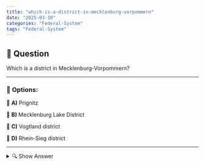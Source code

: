 ```yaml
---
title: "which-is-a-district-in-mecklenburg-vorpommern"
date: "2025-03-10"
categories: "Federal-System"
tags: "Federal-System"
---
```


## 📌 **Question**

Which is a district in Mecklenburg-Vorpommern?



---

### 📝 **Options:**

🔘 **A)** Prignitz

🔘 **B)** Mecklenburg Lake District

🔘 **C)** Vogtland district

🔘 **D)** Rhein-Sieg district

---

<details>
  <summary>🔍 Show Answer</summary>

  <p>
💡  <b>Correct Answer:</b>  b
  </p>
  <p>
    📖<b>Explanation:</b>
    Mecklenburg-Vorpommern is a federal state in northern Germany, known for its Baltic Sea coastline and numerous lakes. The state is divided into several administrative districts, known as "Landkreise." These districts manage local governance, infrastructure, and public services. Understanding the specific districts within Mecklenburg-Vorpommern is essential for regional administration and political studies. For example, Mecklenburgische Seenplatte is one of its well-known districts, renowned for its scenic lakes. In contrast, some options listed belong to other German states, highlighting the importance of regional knowledge when identifying correct administrative areas.
  </p>
</details>

